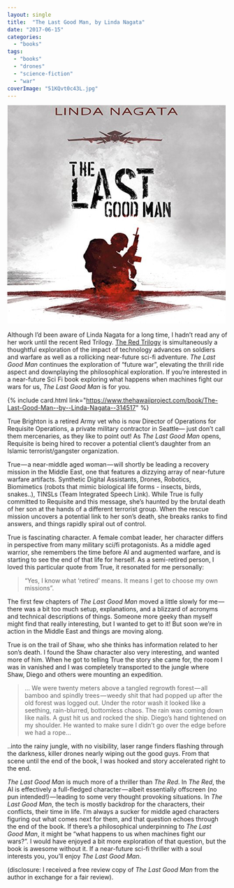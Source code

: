 ```yaml
---
layout: single
title:  "The Last Good Man, by Linda Nagata"
date: "2017-06-15"
categories: 
  - "books"
tags: 
  - "books"
  - "drones"
  - "science-fiction"
  - "war"
coverImage: "51KQvt0c43L.jpg"
---
```


![](/assets/images/51KQvt0c43L.jpg)

Although I’d been aware of Linda Nagata for a long time, I hadn’t read any of her work until the recent Red Trilogy. [The Red Trilogy](https://www.thehawaiiproject.com/book/The-Red-First-Light-%28The-Red-Trilogy%29--by--Linda-Nagata--37221) is simultaneously a thoughtful exploration of the impact of technology advances on soldiers and warfare as well as a rollicking near-future sci-fi adventure. _The Last Good Man_ continues the exploration of “future war”, elevating the thrill ride aspect and downplaying the philosophical exploration. If you’re interested in a near-future Sci Fi book exploring what happens when machines fight our wars for us, _The Last Good Man_ is for you.

{% include card.html link="https://www.thehawaiiproject.com/book/The-Last-Good-Man--by--Linda-Nagata--314517" %}

True Brighton is a retired Army vet who is now Director of Operations for Requisite Operations, a private military contractor in Seattle— just don’t call them mercenaries, as they like to point out! As _The Last Good Man_ opens, Requisite is being hired to recover a potential client’s daughter from an Islamic terrorist/gangster organization.

True — a near-middle aged woman — will shortly be leading a recovery mission in the Middle East, one that features a dizzying array of near-future warfare artifacts. Synthetic Digital Assistants, Drones, Robotics, Biomimetics (robots that mimic biological life forms - insects, birds, snakes..), TINSLs (Team Integrated Speech Link). While True is fully committed to Requisite and this message, she’s haunted by the brutal death of her son at the hands of a different terrorist group. When the rescue mission uncovers a potential link to her son’s death, she breaks ranks to find answers, and things rapidly spiral out of control.

True is fascinating character. A female combat leader, her character differs in perspective from many military sci/fi protagonists. As a middle aged warrior, she remembers the time before AI and augmented warfare, and is starting to see the end of that life for herself. As a semi-retired person, I loved this particular quote from True, it resonated for me personally:

> “Yes, I know what ‘retired’ means. It means I get to choose my own missions”.

The first few chapters of _The Last Good Man_ moved a little slowly for me — there was a bit too much setup, explanations, and a blizzard of acronyms and technical descriptions of things. Someone more geeky than myself might find that really interesting, but I wanted to get to it! But soon we’re in action in the Middle East and things are moving along.

True is on the trail of Shaw, who she thinks has information related to her son’s death. I found the Shaw character also very interesting, and wanted more of him. When he got to telling True the story she came for, the room I was in vanished and I was completely transported to the jungle where Shaw, Diego and others were mounting an expedition.

> … We were twenty meters above a tangled regrowth forest — all bamboo and spindly trees — weedy shit that had popped up after the old forest was logged out. Under the rotor wash it looked like a seething, rain-blurred, bottomless chaos. The rain was coming down like nails. A gust hit us and rocked the ship. Diego’s hand tightened on my shoulder. He wanted to make sure I didn’t go over the edge before we had a rope…

..into the rainy jungle, with no visibility, laser range finders flashing through the darkness, killer drones nearly wiping out the good guys. From that scene until the end of the book, I was hooked and story accelerated right to the end.

_The Last Good Man_ is much more of a thriller than _The Red_. In _The Red_, the AI is effectively a full-fledged character — albeit essentially offscreen (no pun intended!) — leading to some very thought provoking situations. In _The Last Good Man_, the tech is mostly backdrop for the characters, their conflicts, their time in life. I’m always a sucker for middle aged characters figuring out what comes next for them, and that question echoes through the end of the book. If there’s a philosophical underpinning to _The Last Good Man_, it might be “what happens to us when machines fight our wars?”. I would have enjoyed a bit more exploration of that question, but the book is awesome without it. If a near-future sci-fi thriller with a soul interests you, you’ll enjoy _The Last Good Man_.

(disclosure: I received a free review copy of _The Last Good Man_ from the author in exchange for a fair review).
